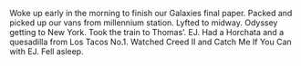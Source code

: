 Woke up early in the morning to finish our Galaxies final paper. Packed and picked up our vans from millennium station. Lyfted to midway. Odyssey getting to New York. Took the train to Thomas’. EJ. Had a Horchata and a quesadilla from Los Tacos No.1. Watched Creed II and Catch Me If You Can with EJ. Fell asleep.
